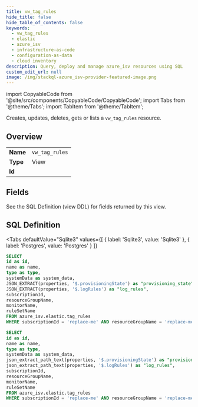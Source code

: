 ```yaml
--- 
title: vw_tag_rules
hide_title: false
hide_table_of_contents: false
keywords:
  - vw_tag_rules
  - elastic
  - azure_isv
  - infrastructure-as-code
  - configuration-as-data
  - cloud inventory
description: Query, deploy and manage azure_isv resources using SQL
custom_edit_url: null
image: /img/stackql-azure_isv-provider-featured-image.png
---
```


import CopyableCode from '@site/src/components/CopyableCode/CopyableCode';
import Tabs from '@theme/Tabs';
import TabItem from '@theme/TabItem';

Creates, updates, deletes, gets or lists a <code>vw_tag_rules</code> resource.

## Overview
<table><tbody>
<tr><td><b>Name</b></td><td><code>vw_tag_rules</code></td></tr>
<tr><td><b>Type</b></td><td>View</td></tr>
<tr><td><b>Id</b></td><td><CopyableCode code="azure_isv.elastic.vw_tag_rules" /></td></tr>
</tbody></table>

## Fields

See the SQL Definition (view DDL) for fields returned by this view.

## SQL Definition

<Tabs
defaultValue="Sqlite3"
values={[
{ label: 'Sqlite3', value: 'Sqlite3' },
{ label: 'Postgres', value: 'Postgres' }
]}
>
<TabItem value="Sqlite3">

```sql
SELECT
id as id,
name as name,
type as type,
systemData as system_data,
JSON_EXTRACT(properties, '$.provisioningState') as "provisioning_state",
JSON_EXTRACT(properties, '$.logRules') as "log_rules",
subscriptionId,
resourceGroupName,
monitorName,
ruleSetName
FROM azure_isv.elastic.tag_rules
WHERE subscriptionId = 'replace-me' AND resourceGroupName = 'replace-me' AND monitorName = 'replace-me';
```

</TabItem>
<TabItem value="Postgres">

```sql
SELECT
id as id,
name as name,
type as type,
systemData as system_data,
json_extract_path_text(properties, '$.provisioningState') as "provisioning_state",
json_extract_path_text(properties, '$.logRules') as "log_rules",
subscriptionId,
resourceGroupName,
monitorName,
ruleSetName
FROM azure_isv.elastic.tag_rules
WHERE subscriptionId = 'replace-me' AND resourceGroupName = 'replace-me' AND monitorName = 'replace-me';
```

</TabItem>
</Tabs>
